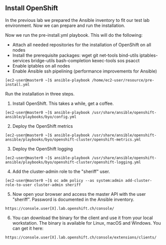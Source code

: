 ## Install OpenShift

In the previous lab we prepared the Ansible inventory to fit our test lab environment. Now we can prepare and run the installation.

Now we run the pre-install.yml playbook. This will do the following:
- Attach all needed repositories for the installation of OpenShift on all nodes
- Install the prerequisite packages: wget git net-tools bind-utils iptables-services bridge-utils bash-completion kexec-tools sos psacct
- Enable iptables on all nodes
- Enable Ansible ssh pipelining (performance improvements for Ansible)
```
[ec2-user@master0 ~]$ ansible-playbook /home/ec2-user/resource/pre-install.yml
```

Run the installation in three steps.
1. Install OpenShift. This takes a while, get a coffee.
```
[ec2-user@master0 ~]$ ansible-playbook /usr/share/ansible/openshift-ansible/playbooks/byo/config.yml
```

2. Deploy the OpenShift metrics
```
[ec2-user@master0 ~]$ ansible-playbook /usr/share/ansible/openshift-ansible/playbooks/byo/openshift-cluster/openshift-metrics.yml
```

3. Deploy the OpenShift logging
```
[ec2-user@master0 ~]$ ansible-playbook /usr/share/ansible/openshift-ansible/playbooks/byo/openshift-cluster/openshift-logging.yml
```

4. Add the cluster-admin role to the "sheriff" user.
```
[ec2-user@master0 ~]$ oc adm policy --as system:admin add-cluster-role-to-user cluster-admin sheriff
```

5. Now open your browser and access the master API with the user "sheriff". Password is documented in the Ansible inventory.
```
https://console.user[X].lab.openshift.ch/console/
```

6. You can download the binary for the client and use it from your local workstation. The binary is available for Linux, macOS and Windows. You can get it here:
```
https://console.user[X].lab.openshift.ch/console/extensions/clients/
```
